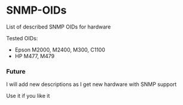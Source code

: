 # SNMP-OIDs
List of described SNMP OIDs for hardware

Tested OIDs:
- Epson M2000, M2400, M300, C1100
- HP M477, M479


### Future
I will add new descriptions as I get new hardware with SNMP support


Use it if you like it
